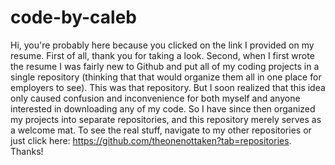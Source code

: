 # code-by-caleb

Hi, you're probably here because you clicked on the link I provided on my resume. First of all, thank you for taking a look. Second, when I first wrote the resume I was fairly new to Github
and put all of my coding projects in a single repository (thinking that that would organize them all in one place for employers to see). This was that repository. But I soon realized that this idea
only caused confusion and inconvenience for both myself and anyone interested in downloading any of my code. So I have since then organized my projects into separate repositories, and this
repository merely serves as a welcome mat. To see the real stuff, navigate to my other repositories or just click here: https://github.com/theonenottaken?tab=repositories. Thanks!
